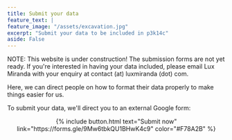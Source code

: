 ```yaml
---
title: Submit your data
feature_text: |
feature_image: "/assets/excavation.jpg"
excerpt: "Submit your data to be included in p3k14c"
aside: False
---
```


NOTE: This website is under construction! The submission forms are not yet ready. If you're interested in having your data included, please email Lux Miranda with your enquiry at contact (at) luxmiranda (dot) com. 

Here, we can direct people on how to format their data properly to make things easier for us. 

To submit your data, we'll direct you to an external Google form:

<div style="text-align:center;">
{% include button.html text="Submit now" link="https://forms.gle/9Mw6tbkQU1BHwK4c9" color="#F78A2B" %} </div>



